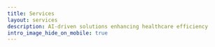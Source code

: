 ```yaml
---
title: Services
layout: services
description: AI-driven solutions enhancing healthcare efficiency
intro_image_hide_on_mobile: true
---
```


# 
